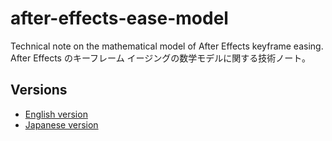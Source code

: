 # after-effects-ease-model

Technical note on the mathematical model of After Effects keyframe easing.  
After Effects のキーフレーム イージングの数学モデルに関する技術ノート。

## Versions
- [English version](ease-model_en.md)
- [Japanese version](ease-model_jp.md)
